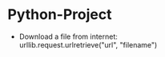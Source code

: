 # Python-Project

* Download a file from internet: <br>
  urllib.request.urlretrieve("url", "filename")  <br>
